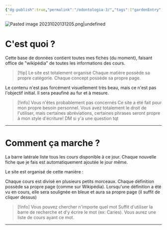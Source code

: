 ```yaml
---
{"dg-publish":true,"permalink":"/odontologia-3/","tags":["gardenEntry"]}
---
```


![Pasted image 20231020131205.png|undefined](/img/user/Cirugia%20Bucal%20I/Medias/Pasted%20image%2020231020131205.png)
# C'est quoi ?

Cette base de données contient toutes mes fiches (du moment), faisant office de "wikipédia" de toutes les informations des cours.

> [!tip] Le site est totalement organisé
>Chaque matière possède sa propre catégorie. Chaque concept possède sa propre page.

Le contenu n'est pas forcément visuellement très beau, mais ce n'est pas l'objectif initial. Il sera peaufiné au fur et à mesure.

> [!info] Vous n'êtes probablement pas concernés 
> Ce site a été fait pour mon propre besoin personnel. Vous avez totalement le droit de l'utiliser, mais certaines abréviations, certaines phrases seront propre à mon style d'écriture! DM si y'a une question tqt

---
# Comment ça marche ?

La barre latérale liste tous les cours disponible à ce jour. Chaque nouvelle fiche que je fais est automatiquement ajoutée le jour même.


Le site est organisé de cette manière : 

Chaque cours est divisé en plusieurs petits morceaux. Chaque définition possède sa propre page (comme sur Wikipédia). Lorsqu'une définition a été vu en cours, elle sera soulignée en bleue et aura sa propre page (il suffit de cliquer dessus)

> [!info] Vous pouvez chercher n'importe quel mot
> Suffit d'utiliser la barre de recherche et d'y écrire le mot (ex: Caries). Vous aurez une liste de cours ayant ce mot.
---

